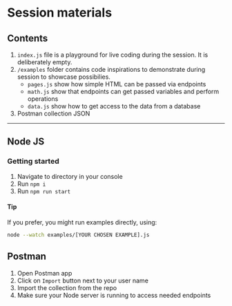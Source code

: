 # Session materials

## Contents

1. `index.js` file is a playground for live coding during the session. It is deliberately empty.
2. `/examples` folder contains code inspirations to demonstrate during session to showcase possibilies.
   - `pages.js` show how simple HTML can be passed via endpoints
   - `math.js` show that endpoints can get passed variables and perform operations
   - `data.js` show how to get access to the data from a database
3. Postman collection JSON

---

## Node JS

### Getting started

1. Navigate to directory in your console
2. Run `npm i`
3. Run `npm run start`

#### Tip

If you prefer, you might run examples directly, using:

```bash
node --watch examples/[YOUR CHOSEN EXAMPLE].js
```

## Postman

1. Open Postman app
2. Click on `Import` button next to your user name
3. Import the collection from the repo
4. Make sure your Node server is running to access needed endpoints
